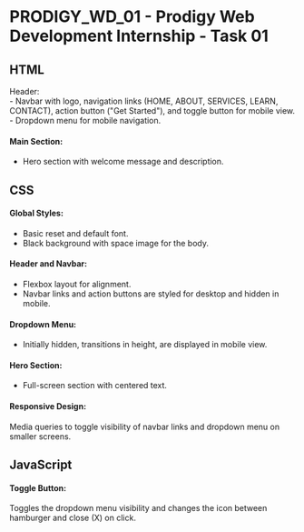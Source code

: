 # PRODIGY_WD_01 - Prodigy Web Development Internship - Task 01

<h2>HTML</h2
          
<h4>Header:</h4>

<br>
- Navbar with logo, navigation links (HOME, ABOUT, SERVICES, LEARN, CONTACT), action button ("Get Started"), and toggle button for mobile view.
- Dropdown menu for mobile navigation.

<h4>Main Section:</h4>

- Hero section with welcome message and description.

<h2>CSS</h2>

<h4>Global Styles:</h4>

- Basic reset and default font.
- Black background with space image for the body.

<h4>Header and Navbar:</h4>

- Flexbox layout for alignment.<br>
- Navbar links and action buttons are styled for desktop and hidden in mobile.

<h4>Dropdown Menu:</h4>

- Initially hidden, transitions in height, are displayed in mobile view.

<h4>Hero Section:</h4>

- Full-screen section with centered text.

<h4>Responsive Design:</h4>

Media queries to toggle visibility of navbar links and dropdown menu on smaller screens.

<h2>JavaScript</h2>

<h4>Toggle Button:</h4>

Toggles the dropdown menu visibility and changes the icon between hamburger and close (X) on click.
